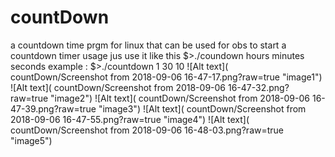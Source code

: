 # countDown
a countdown time prgm for linux that can be used for obs to start a countdown timer
usage jus use it like this 
$>./coundown hours minutes seconds
example :
$>./countdown 1 30 10
![Alt text]( countDown/Screenshot from 2018-09-06 16-47-17.png?raw=true "image1")
![Alt text]( countDown/Screenshot from 2018-09-06 16-47-32.png?raw=true "image2")
![Alt text]( countDown/Screenshot from 2018-09-06 16-47-39.png?raw=true "image3")
![Alt text]( countDown/Screenshot from 2018-09-06 16-47-55.png?raw=true "image4")
![Alt text]( countDown/Screenshot from 2018-09-06 16-48-03.png?raw=true "image5")
